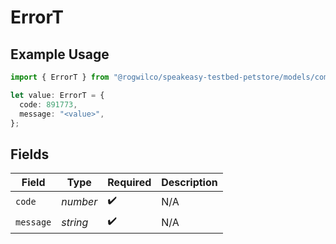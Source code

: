 # ErrorT

## Example Usage

```typescript
import { ErrorT } from "@rogwilco/speakeasy-testbed-petstore/models/components";

let value: ErrorT = {
  code: 891773,
  message: "<value>",
};
```

## Fields

| Field              | Type               | Required           | Description        |
| ------------------ | ------------------ | ------------------ | ------------------ |
| `code`             | *number*           | :heavy_check_mark: | N/A                |
| `message`          | *string*           | :heavy_check_mark: | N/A                |